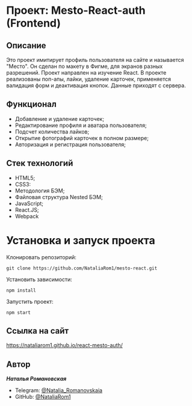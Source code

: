 # Проект: Mesto-React-auth (Frontend)

## **Описание**

Это проект имитирует профиль пользователя на сайте и называется "Место". Он сделан по макету в Фигме, для экранов разных разрешений. Проект направлен на изучение React. В проекте реализованы поп-апы, лайки, удаление карточек, применяется валидация форм и деактивация кнопок. Данные приходят с сервера.

## **Функционал**

- Добавление и удаление карточек;
- Редактирование профиля и аватара пользователя;
- Подсчет количества лайков;
- Открытие фотографий карточек в полном размере;
- Авторизация и регистрация пользователя;

## **Стек технологий**

- HTML5;
- CSS3:
- Методология БЭМ;
- Файловая структура Nested БЭМ;
- JavaScript;
- React.JS;
- Webpack

# **Установка и запуск проекта**

Клонировать репозиторий:

    git clone https://github.com/NataliaRom1/mesto-react.git
    
Установить зависимости:

    npm install


Запустить проект:

    npm start

## **Ссылка на сайт**

https://nataliarom1.github.io/react-mesto-auth/

## **Автор**

**_Наталья Романовская_**

- Telegram: [@Natalia_Romanovskaia](https://t.me/Natalia_Romanovskaia)
- GitHub: [@NataliaRom1](https://github.com/NataliaRom1)